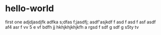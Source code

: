# hello-world
first one
adjdjasdjfk adfka s;dfas f;jasdfj; asdf'asjkdf
f asd
f
 asd
 f 
 asf
 asdf
  af4
  asr f
  vv
  5
  e vf
  bdfh
  jj
  hkhjkhjkhjkfh a rgsd f
  sdf
  g sdf
  g s5ty
  tv
   
